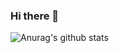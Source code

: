 ### Hi there 👋

<!--
**ahmadilham22/ahmadilham22** is a ✨ _special_ ✨ repository because its `README.md` (this file) appears on your GitHub profile.

Here are some ideas to get you started:

- 🔭 I’m currently working on ...
- 🌱 I’m currently learning ...
- 👯 I’m looking to collaborate on ...
- 🤔 I’m looking for help with ...
- 💬 Ask me about ...
- 📫 How to reach me: ...
- 😄 Pronouns: ...
- ⚡ Fun fact: ...
-->

<!-- [![My GitHub Stats](https://github-readme-stats.vercel.app/api/?username=ahmadilham22&count_private=true&theme=tokyonight&showicons=true)]()
[![My GitHub Language Stats](https://github-readme-stats.vercel.app/api/top-langs/?username=ahmadilham22&langs_count=5&theme=tokyonight)]() -->

![Anurag's github stats](https://github-readme-stats.vercel.app/api?username=ahmadilham22)
